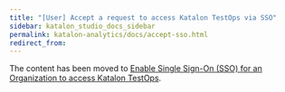 ```yaml
---
title: "[User] Accept a request to access Katalon TestOps via SSO"
sidebar: katalon_studio_docs_sidebar
permalink: katalon-analytics/docs/accept-sso.html
redirect_from:
---
```


The content has been moved to [Enable Single Sign-On (SSO) for an Organization to access Katalon TestOps](https://docs.katalon.com/katalon-analytics/docs/sso-settings.html).

